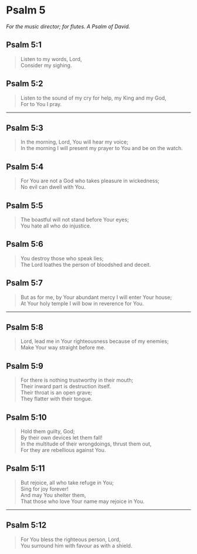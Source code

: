 # Psalm 5

_For the music director; for flutes. A Psalm of David._

## Psalm 5:1

> Listen to my words, Lord,  
> Consider my sighing.

## Psalm 5:2

> Listen to the sound of my cry for help, my King and my God,  
> For to You I pray.

---

## Psalm 5:3

> In the morning, Lord, You will hear my voice;  
> In the morning I will present my prayer to You and be on the watch.

## Psalm 5:4

> For You are not a God who takes pleasure in wickedness;  
> No evil can dwell with You.

## Psalm 5:5

> The boastful will not stand before Your eyes;  
> You hate all who do injustice.

## Psalm 5:6

> You destroy those who speak lies;  
> The Lord loathes the person of bloodshed and deceit.

## Psalm 5:7

> But as for me, by Your abundant mercy I will enter Your house;  
> At Your holy temple I will bow in reverence for You.

---

## Psalm 5:8

> Lord, lead me in Your righteousness because of my enemies;  
> Make Your way straight before me.

## Psalm 5:9

> For there is nothing trustworthy in their mouth;  
> Their inward part is destruction itself.  
> Their throat is an open grave;  
> They flatter with their tongue.

## Psalm 5:10

> Hold them guilty, God;  
> By their own devices let them fall!  
> In the multitude of their wrongdoings, thrust them out,  
> For they are rebellious against You.

## Psalm 5:11

> But rejoice, all who take refuge in You;  
> Sing for joy forever!  
> And may You shelter them,  
> That those who love Your name may rejoice in You.

---

## Psalm 5:12

> For You bless the righteous person, Lord,  
> You surround him with favour as with a shield.
